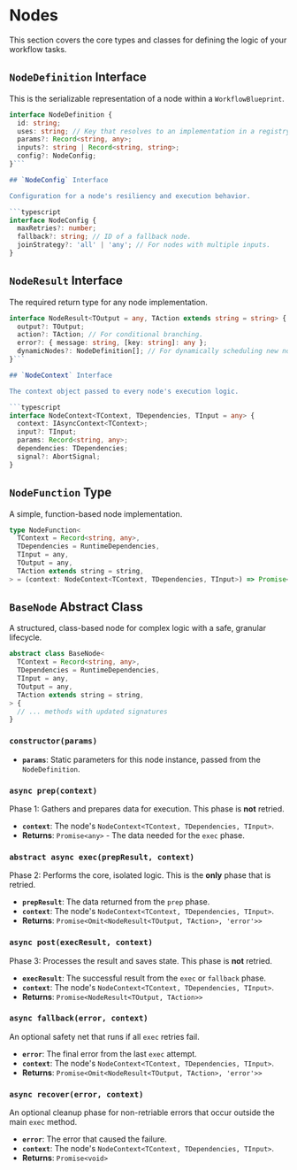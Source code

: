 # Nodes

This section covers the core types and classes for defining the logic of your workflow tasks.

## `NodeDefinition` Interface

This is the serializable representation of a node within a `WorkflowBlueprint`.

```typescript
interface NodeDefinition {
  id: string;
  uses: string; // Key that resolves to an implementation in a registry.
  params?: Record<string, any>;
  inputs?: string | Record<string, string>;
  config?: NodeConfig;
}```

## `NodeConfig` Interface

Configuration for a node's resiliency and execution behavior.

```typescript
interface NodeConfig {
  maxRetries?: number;
  fallback?: string; // ID of a fallback node.
  joinStrategy?: 'all' | 'any'; // For nodes with multiple inputs.
}
```

## `NodeResult` Interface

The required return type for any node implementation.

```typescript
interface NodeResult<TOutput = any, TAction extends string = string> {
  output?: TOutput;
  action?: TAction; // For conditional branching.
  error?: { message: string, [key: string]: any };
  dynamicNodes?: NodeDefinition[]; // For dynamically scheduling new nodes.
}```

## `NodeContext` Interface

The context object passed to every node's execution logic.

```typescript
interface NodeContext<TContext, TDependencies, TInput = any> {
  context: IAsyncContext<TContext>;
  input?: TInput;
  params: Record<string, any>;
  dependencies: TDependencies;
  signal?: AbortSignal;
}
```

## `NodeFunction` Type

A simple, function-based node implementation.

```typescript
type NodeFunction<
  TContext = Record<string, any>,
  TDependencies = RuntimeDependencies,
  TInput = any,
  TOutput = any,
  TAction extends string = string,
> = (context: NodeContext<TContext, TDependencies, TInput>) => Promise<NodeResult<TOutput, TAction>>
```

## `BaseNode` Abstract Class

A structured, class-based node for complex logic with a safe, granular lifecycle.

```typescript
abstract class BaseNode<
  TContext = Record<string, any>,
  TDependencies = RuntimeDependencies,
  TInput = any,
  TOutput = any,
  TAction extends string = string,
> {
  // ... methods with updated signatures
}
```

### `constructor(params)`
-   **`params`**: Static parameters for this node instance, passed from the `NodeDefinition`.

### `async prep(context)`
Phase 1: Gathers and prepares data for execution. This phase is **not** retried.
-   **`context`**: The node's `NodeContext<TContext, TDependencies, TInput>`.
-   **Returns**: `Promise<any>` - The data needed for the `exec` phase.

### `abstract async exec(prepResult, context)`
Phase 2: Performs the core, isolated logic. This is the **only** phase that is retried.
-   **`prepResult`**: The data returned from the `prep` phase.
-   **`context`**: The node's `NodeContext<TContext, TDependencies, TInput>`.
-   **Returns**: `Promise<Omit<NodeResult<TOutput, TAction>, 'error'>>`

### `async post(execResult, context)`
Phase 3: Processes the result and saves state. This phase is **not** retried.
-   **`execResult`**: The successful result from the `exec` or `fallback` phase.
-   **`context`**: The node's `NodeContext<TContext, TDependencies, TInput>`.
-   **Returns**: `Promise<NodeResult<TOutput, TAction>>`

### `async fallback(error, context)`
An optional safety net that runs if all `exec` retries fail.
-   **`error`**: The final error from the last `exec` attempt.
-   **`context`**: The node's `NodeContext<TContext, TDependencies, TInput>`.
-   **Returns**: `Promise<Omit<NodeResult<TOutput, TAction>, 'error'>>`

### `async recover(error, context)`
An optional cleanup phase for non-retriable errors that occur outside the main `exec` method.
-   **`error`**: The error that caused the failure.
-   **`context`**: The node's `NodeContext<TContext, TDependencies, TInput>`.
-   **Returns**: `Promise<void>`
